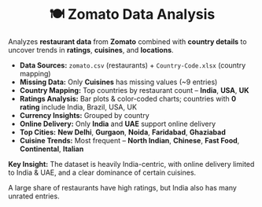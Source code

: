 <h1 align="center">🍽️ Zomato Data Analysis</h1>

Analyzes **restaurant data** from **Zomato** combined with **country details** to uncover trends in **ratings**, **cuisines**, and **locations**.  

- **Data Sources:** `zomato.csv` (restaurants) + `Country-Code.xlsx` (country mapping)  
- **Missing Data:** Only **Cuisines** has missing values (~9 entries)  
- **Country Mapping:** Top countries by restaurant count – **India**, **USA**, **UK**  
- **Ratings Analysis:** Bar plots & color-coded charts; countries with **0 rating** include India, Brazil, USA, UK  
- **Currency Insights:** Grouped by country  
- **Online Delivery:** Only **India** and **UAE** support online delivery  
- **Top Cities:** **New Delhi**, **Gurgaon**, **Noida**, **Faridabad**, **Ghaziabad**  
- **Cuisine Trends:** Most frequent – **North Indian**, **Chinese**, **Fast Food**, **Continental**, **Italian**  

**Key Insight:** The dataset is heavily India-centric, with online delivery limited to India & UAE, and a clear dominance of certain cuisines.

A large share of restaurants have high ratings, but India also has many unrated entries.
